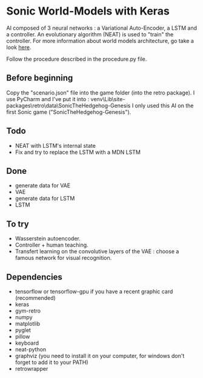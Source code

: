 # Sonic World-Models with Keras

AI composed of 3 neural networks : a Variational Auto-Encoder, a LSTM and a controller.
An evolutionary algorithm (NEAT) is used to "train" the controller.
For more information about world models architecture, go take a look [here](https://worldmodels.github.io/).

Follow the procedure described in the procedure.py file.

## Before beginning

Copy the "scenario.json" file into the game folder (into the retro package).
I use PyCharm and I've put it into : venv\Lib\site-packages\retro\data\SonicTheHedgehog-Genesis
I only used this AI on the first Sonic game ("SonicTheHedgehog-Genesis").

## Todo

- NEAT with LSTM's internal state
- Fix and try to replace the LSTM with a MDN LSTM

## Done

- generate data for VAE
- VAE
- generate data for LSTM
- LSTM

## To try

- Wasserstein autoencoder.
- Controller + human teaching.
- Transfert learning on the convolutive layers of the VAE : choose a famous network for visual recognition.

## Dependencies

- tensorflow or tensorflow-gpu if you have a recent graphic card (recommended)
- keras
- gym-retro
- numpy
- matplotlib
- pyglet
- pillow
- keyboard
- neat-python
- graphviz (you need to install it on your computer, for windows don't forget to add it to your PATH)
- retrowrapper
